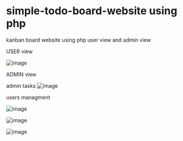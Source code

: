 # simple-todo-board-website using php

kanban board website using php
user view and admin view

USER view 

![image](https://github.com/nadajaradat/simple-todo-board-website/assets/86928581/546e1137-057a-4757-af7e-fc14674a1c4b)

ADMIN view

admin tasks
![image](https://github.com/nadajaradat/simple-todo-board-website/assets/86928581/e5ef576d-63cc-4cf0-81ba-2f639d402ede)

users managment

![image](https://github.com/nadajaradat/simple-todo-board-website/assets/86928581/95ae518f-5339-4fda-9375-1058d4df0dfb)

![image](https://github.com/nadajaradat/simple-todo-board-website/assets/86928581/63ad1267-1b5f-4813-a661-c15b9dcf1be2)

![image](https://github.com/nadajaradat/simple-todo-board-website/assets/86928581/b611d919-b9a3-4b19-b048-3671ed1c51fe)
